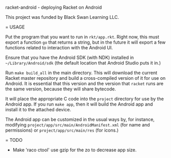 racket-android - deploying Racket on Android

This project was funded by Black Swan Learning LLC.

= USAGE

Put the program that you want to run in `rkt/app.rkt`. Right now, this
must export a function `go` that returns a string, but in the future
it will export a few functions related to interaction with the Android
UI.

Ensure that you have the Android SDK (with NDK) installed in
`~/Library/Android/sdk` (the default location that Android Studio puts
it in.)

Run `make build_all` in the main directory. This will download the
current Racket master repository and build a cross-compiled version of
it for use on Android. It is essential that this version and the
version that `racket` runs are the same version, because they will
share bytecode.

It will place the appropriate C code into the `project` directory for
use by the Android app. If you run `make app`, then it will build the
Android app and install it to the attached device.

The Android app can be customized in the usual ways by, for instance,
modifying `project/app/src/main/AndroidManifest.xml` (for name and
permissions) or `project/app/src/main/res` (for icons.)

= TODO
* Make 'raco ctool' use gzip for the zo to decrease app size.
